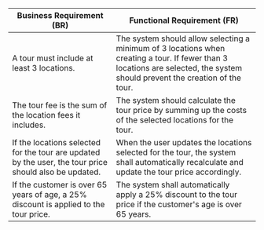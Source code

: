 | Business Requirement (BR)                                                  | Functional Requirement (FR)                                                                 |
|----------------------------------------------------------------------------|---------------------------------------------------------------------------------------------|
| A tour must include at least 3 locations.                                 | The system should allow selecting a minimum of 3 locations when creating a tour. If fewer than 3 locations are selected, the system should prevent the creation of the tour. |
| The tour fee is the sum of the location fees it includes.                 | The system should calculate the tour price by summing up the costs of the selected locations for the tour.                                               |
| If the locations selected for the tour are updated by the user, the tour price should also be updated. | When the user updates the locations selected for the tour, the system shall automatically recalculate and update the tour price accordingly. |
| If the customer is over 65 years of age, a 25% discount is applied to the tour price. | The system shall automatically apply a 25% discount to the tour price if the customer's age is over 65 years.                                            |
